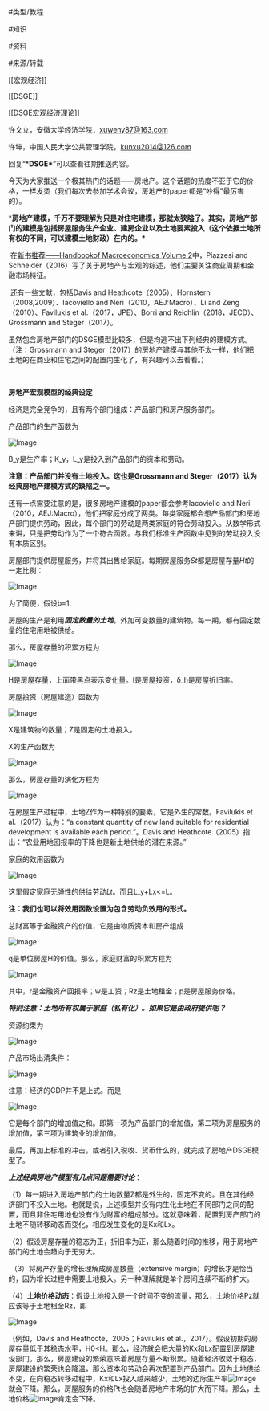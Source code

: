 #类型/教程

#知识 

#资料 

#来源/转载



[[宏观经济]]

[[DSGE]]

[[DSGE宏观经济理论]]



许文立，安徽大学经济学院，xuweny87@163.com

许坤，中国人民大学公共管理学院，kunxu2014@126.com



回复“***DSGE\***”可以查看往期推送内容。



​    今天为大家推送一个极其热门的话题——房地产。这个话题的热度不亚于它的价格，一样发烫（我们每次去参加学术会议，房地产的paper都是“吵得”最厉害的）。

​    ***房地产建模，千万不要理解为只是对住宅建模，那就太狭隘了。其实，房地产部门的建模是包括房屋服务生产企业、建房企业以及土地要素投入（这个依据土地所有权的不同，可以建模土地财政）在内的。\***

​    在[新书推荐——Handbookof Macroeconomics Volume 2](http://mp.weixin.qq.com/s?__biz=MzAwODY5MDA3NA==&mid=2455726299&idx=1&sn=cebb2b27d242cb6272d0da0e78a4237f&chksm=8cc0c82ebbb741387eda9bf61f3ee8a0c27380392ae4db731b530b220cbf028edb26a1c683cf&scene=21#wechat_redirect)中，Piazzesi and Schneider（2016）写了关于房地产与宏观的综述，他们主要关注商业周期和金融市场特征。

​    还有一些文献，包括Davis and Heathcote（2005）、Hornstern（2008,2009）、Iacoviello and Neri（2010，AEJ:Macro）、Li and Zeng（2010）、Favilukis et al.（2017，JPE）、Borri and Reichlin（2018，JECD）、Grossmann and Steger（2017）。

​    虽然包含房地产部门的DSGE模型比较多，但是均逃不出下列经典的建模方式。（注：Grossmann and Steger（2017）的房地产建模与其他不太一样，他们把土地的在商业和住宅之间的配置内生化了，有兴趣可以去看看。）

​    

**房地产宏观模型的经典设定**

经济是完全竞争的，且有两个部门组成：产品部门和房产服务部门。

产品部门的生产函数为

![Image](640-20210302124048557.png)

B_y是生产率；K_y，L_y是投入到产品部门的资本和劳动。

**注意：产品部门并没有土地投入。这也是Grossmann and Steger（2017）认为经典房地产建模方式的缺陷之一。**

还有一点需要注意的是，很多房地产建模的paper都会参考Iacoviello and Neri（2010，AEJ:Macro），他们把家庭分成了两类。每类家庭都会想产品部门和房地产部门提供劳动，因此，每个部门的劳动是两类家庭的符合劳动投入。从数学形式来讲，只是把劳动作为了一个符合函数。与我们标准生产函数中见到的劳动投入没有本质区别。



房屋部门提供房屋服务，并将其出售给家庭。每期房屋服务*St*都是房屋存量*Ht*的一定比例：

![Image](640-20210302124048632)

为了简便，假设b=1.

房屋的生产是利用***固定数量的土地***，外加可变数量的建筑物。每一期，都有固定数量的住宅用地被供给。

那么，房屋存量的积累方程为

![Image](640-20210302124048628.png)

H是房屋存量，上面带黑点表示变化量。I是房屋投资，δ_h是房屋折旧率。

房屋投资（房屋建造）函数为

![Image](640-20210302124048639.png)

X是建筑物的数量；Z是固定的土地投入。

X的生产函数为

![Image](640-20210302124048634)

那么，房屋存量的演化方程为

![Image](640-20210302124048647.png)

在房屋生产过程中，土地Z作为一种特别的要素，它是外生的常数。Favilukis et al.（2017）认为：“a constant quantity of new land suitable for residential development is available each period.”。Davis and Heathcote（2005）指出：“农业用地回报率的下降也是新土地供给的潜在来源。”



家庭的效用函数为

![Image](640-20210302124048594)

这里假定家庭无弹性的供给劳动*Lt*。而且L_y+Lx<=L。

**注：我们也可以将效用函数设置为包含劳动负效用的形式。**



总财富等于金融资产的价值，它是由物质资本和房产组成：

![Image](640-20210302124048631)

q是单位房屋H的价值。那么，家庭财富的积累方程为

![Image](640-20210302124048665)

其中，r是金融资产回报率；w是工资；Rz是土地租金；p是房屋服务价格。



***特别注意：土地所有权属于家庭（私有化）。如果它是由政府提供呢？***



资源约束为

![Image](https://mmbiz.qpic.cn/mmbiz_png/QA2ILNosZr6odVU3p5Utcq3q8ibZhB59j3HB6c8SSP8pjWTHpcsgx9O1icDZ9jWAGibsxRhaaF3skcdsloNX2JXIQ/640?wx_fmt=png&tp=webp&wxfrom=5&wx_lazy=1&wx_co=1)

产品市场出清条件：

![Image](640-20210302124048677)

注意：经济的GDP并不是上式。而是

![Image](640-20210302124048677.png)

它是每个部门的增加值之和。即第一项为产品部门的增加值，第二项为房屋服务的增加值，第三项为建筑业的增加值。



最后，再加上标准的冲击，或者引入税收、货币什么的，就完成了房地产DSGE模型了。



***上述经典房地产模型有几点问题需要讨论***：

​    （1）每一期进入房地产部门的土地数量Z都是外生的，固定不变的。且在其他经济部门不投入土地。也就是说，上述模型并没有内生化土地在不同部门之间的配置，而且非住宅用地也没有作为财富的组成部分。这就意味着，配置到房产部门的土地不随转移动态而变化，相应发生变化的是Kx和Lx。

​    （2）假设房屋存量的稳态为正，折旧率为正，那么随着时间的推移，用于房地产部门的土地会趋向于无穷大。

​    （3）将房产存量的增长理解成房屋数量（extensive margin）的增长才是恰当的，因为增长过程中需要土地投入。另一种理解就是单个房间连续不断的扩大。

​    （4）**土地价格动态**：假设土地投入是一个时间不变的流量，那么，土地价格Pz就应该等于土地租金Rz，即

![Image](640-20210302124048677-4660048.png)

（例如，Davis and Heathcote，2005；Favilukis et al.，2017）。假设初期的房屋存量低于其稳态水平，H0<H。那么，经济就会把大量的Kx和Lx配置到房屋建设部门。那么，房屋建设的繁荣意味着房屋存量不断积累。随着经济收敛于稳态，房屋建设的繁荣也会降温，那么资本和劳动会再次配置到产品部门。因为土地供给不变，在向稳态转移过程中，Kx和Lx投入越来越少，土地的边际生产率![Image](640-20210302124048689)就会下降。那么，房屋服务的价格Pt也会随着房地产市场的扩大而下降。那么，土地价格![Image](640-20210302124048677-4660048.png)肯定会下降。